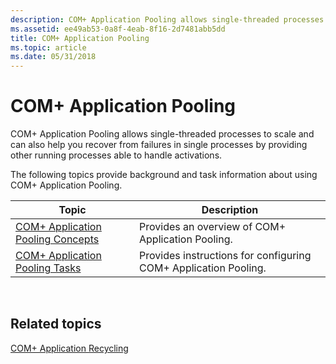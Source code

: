 ```yaml
---
description: COM+ Application Pooling allows single-threaded processes to scale and can also help you recover from failures in single processes by providing other running processes able to handle activations.
ms.assetid: ee49ab53-0a8f-4eab-8f16-2d7481abb5dd
title: COM+ Application Pooling
ms.topic: article
ms.date: 05/31/2018
---
```


# COM+ Application Pooling

COM+ Application Pooling allows single-threaded processes to scale and can also help you recover from failures in single processes by providing other running processes able to handle activations.

The following topics provide background and task information about using COM+ Application Pooling.



| Topic                                                                      | Description                                                     |
|----------------------------------------------------------------------------|-----------------------------------------------------------------|
| [COM+ Application Pooling Concepts](com--application-pooling-concepts.md) | Provides an overview of COM+ Application Pooling.               |
| [COM+ Application Pooling Tasks](com--application-pooling-tasks.md)       | Provides instructions for configuring COM+ Application Pooling. |



 

## Related topics

<dl> <dt>

[COM+ Application Recycling](com--application-recycling.md)
</dt> </dl>

 

 



